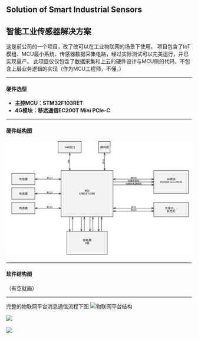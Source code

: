 ## Solution of Smart Industrial Sensors
## 智能工业传感器解决方案

这是前公司的一个项目，改了改可以在工业物联网的场景下使用。
项目包含了IoT模组、MCU最小系统、传感器数据采集电路，经过实际测试可以完美运行，并已实现量产。
此项目仅仅包含了数据采集和上云的硬件设计与MCU侧的代码，不包含上层业务逻辑的实现（作为MCU工程师，不懂。）
***
#### 硬件选型
* **主控MCU：STM32F103RET**
* **4G模块：移远通信EC200T Mini PCIe-C**
***
#### 硬件结构图
![](/pictures/硬件结构图.jpg)
***
#### 软件结构图
（有空就画）
***
完整的物联网平台消息通信流程下图
![物联网平台结构](https://static-aliyun-doc.oss-accelerate.aliyuncs.com/assets/img/zh-CN/3199158061/p132750.png)


![](https://static-aliyun-doc.oss-accelerate.aliyuncs.com/assets/img/zh-CN/3987358061/p203531.png)


![](https://static-aliyun-doc.oss-accelerate.aliyuncs.com/assets/img/zh-CN/3987358061/p203442.png)
